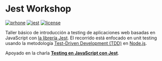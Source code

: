 # Jest Workshop

[![prhone](https://img.shields.io/badge/romelperez-project-031212.svg)](http://romelperez.com)
[![jest](https://img.shields.io/badge/tests-jest-99424f.svg?style=flat-square)](https://jestjs.io)
[![license](https://img.shields.io/github/license/romelperez/jest-workshop.svg?maxAge=2592000)](./LICENSE)

Taller básico de introducción a testing de aplicaciones web basadas en JavaScript
con [la librería Jest](https://jestjs.io). El recorrido está enfocado en unit
testing usando la metodología [Test-Driven Development (TDD)](https://en.wikipedia.org/wiki/Test-driven_development)
en [Node.js](https://nodejs.org).

Apoyado en la charla [**Testing en JavaScript con Jest**](https://romelperez.com/talks/testing-javascript-jest).
